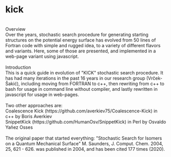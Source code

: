 # kick
<br>
Overview<br>
Over the years, stochastic search procedure for generating starting structures on the potential energy surface has evolved from 50 lines of Fortran code with simple and rugged idea, to a variety of different flavors and variants. Here, some of those are presented, and implemented in a web-page variant using javascript.<br>
<br>
Introduction<br>
This is a quick guide in evolution of "KICK" stochastic search procedure. 
It has had many iterations in the past 16 years in our research group (Vrček-Šakić), including moving from FORTRAN to c++, then rewriting from c++ to bash for usage in command line without compiler, and lastly rewritten in javascript for usage in web-pages.<br>
<br>
Two other approaches are:<br>
Coalescence Kick (https://github.com/averkiev75/Coalescence-Kick) in c++ by Boris Averkiev <br>
SnippetKick (https://github.com/HumanOsv/SnippetKick) in Perl by Osvaldo Yañez Osses <br>
<br>
The original paper that started everything: 
"Stochastic Search for Isomers on a Quantum Mechanical Surface" M. Saunders, J. Comput. Chem. 2004, 25, 621 - 626. 
was published in 2004, and has been cited 177 times (2020). 
